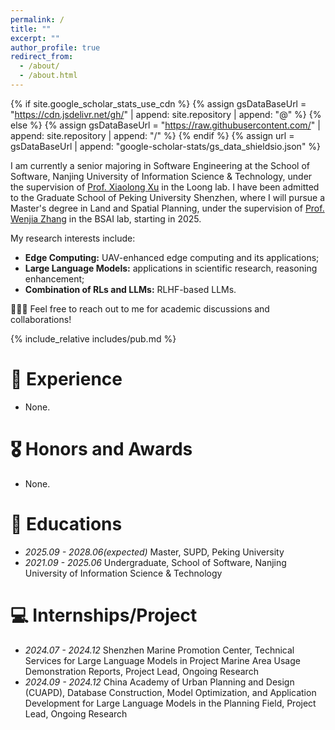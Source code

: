 ```yaml
---
permalink: /
title: ""
excerpt: ""
author_profile: true
redirect_from: 
  - /about/
  - /about.html
---
```


{% if site.google_scholar_stats_use_cdn %}
{% assign gsDataBaseUrl = "https://cdn.jsdelivr.net/gh/" | append: site.repository | append: "@" %}
{% else %}
{% assign gsDataBaseUrl = "https://raw.githubusercontent.com/" | append: site.repository | append: "/" %}
{% endif %}
{% assign url = gsDataBaseUrl | append: "google-scholar-stats/gs_data_shieldsio.json" %}

<span class='anchor' id='about-me'></span>

I am currently a senior majoring in Software Engineering at the School of Software, Nanjing University of Information Science & Technology, under the supervision of [Prof. Xiaolong Xu](https://faculty.nuist.edu.cn/xuxiaolong/zh_CN/index.htm) in the Loong lab. I have been admitted to the Graduate School of Peking University Shenzhen, where I will pursue a Master's degree in Land and Spatial Planning, under the supervision of [Prof. Wenjia Zhang](https://upd-caup.tongji.edu.cn/2c/f9/c20527a339193/page.htm) in the BSAI lab, starting in 2025.

My research interests include:
- **Edge Computing:** UAV-enhanced edge computing and its applications;
- **Large Language Models:** applications in scientific research, reasoning enhancement;
- **Combination of RLs and LLMs:** RLHF-based LLMs.

🎉🎉🎉 Feel free to reach out to me for academic discussions and collaborations!

<!-- # 🔥 News
- *2022.02*: &nbsp;🎉🎉 Lorem ipsum dolor sit amet, consectetur adipiscing elit. Vivamus ornare aliquet ipsum, ac tempus justo dapibus sit amet. 
- *2022.02*: &nbsp;🎉🎉 Lorem ipsum dolor sit amet, consectetur adipiscing elit. Vivamus ornare aliquet ipsum, ac tempus justo dapibus sit amet.  -->

<span class='anchor' id='publications'></span>

{% include_relative includes/pub.md %}

# 🌟 Experience

- None.


# 🎖 Honors and Awards
- None.

# 📖 Educations
- *2025.09 - 2028.06(expected)*   Master, SUPD, Peking University
- *2021.09 - 2025.06*   Undergraduate, School of Software, Nanjing University of Information Science & Technology

# 💻 Internships/Project
- *2024.07 - 2024.12* Shenzhen Marine Promotion Center, Technical Services for Large Language Models in Project Marine Area Usage Demonstration Reports, Project Lead, Ongoing Research
- *2024.09 - 2024.12* China Academy of Urban Planning and Design (CUAPD), Database Construction, Model Optimization, and Application Development for Large Language Models in the Planning Field, Project Lead, Ongoing Research
